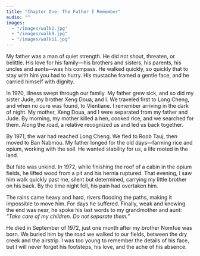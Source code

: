 ```yaml
---
title: "Chapter One: The Father I Remember"
audio: ""
images:
  - "/images/walk2.jpg"
  - "/images/walk9.jpg"
  - "/images/walk11.jpg"
---
```


My father was a man of quiet strength. He did not shout, threaten, or belittle. His love for his family—his brothers and sisters, his parents, his uncles and aunts—was his compass. He walked quickly, so quickly that to stay with him you had to hurry. His mustache framed a gentle face, and he carried himself with dignity.

In 1970, illness swept through our family. My father grew sick, and so did my sister Jude, my brother Xeng Doua, and I. We traveled first to Long Cheng, and when no cure was found, to Vientiane. I remember arriving in the dark of night. My mother, Xeng Doua, and I were separated from my father and Jude. By morning, my mother killed a hen, cooked rice, and we searched for them. Along the road, a relative recognized us and led us back together.

By 1971, the war had reached Long Cheng. We fled to Roob Tauj, then moved to Ban Nabmou. My father longed for the old days—farming rice and opium, working with the soil. He wanted stability for us, a life rooted in the land.

But fate was unkind. In 1972, while finishing the roof of a cabin in the opium fields, he lifted wood from a pit and his hernia ruptured. That evening, I saw him walk quickly past me, silent but determined, carrying my little brother on his back. By the time night fell, his pain had overtaken him.

The rains came heavy and hard, rivers flooding the paths, making it impossible to move him. For days he suffered. Finally, weak and knowing the end was near, he spoke his last words to my grandmother and aunt:
*“Take care of my children. Do not separate them.”*

He died in September of 1972, just one month after my brother Nomfue was born. We buried him by the road we walked to our fields, between the dry creek and the airstrip. I was too young to remember the details of his face, but I will never forget his footsteps, his love, and the ache of his absence.

